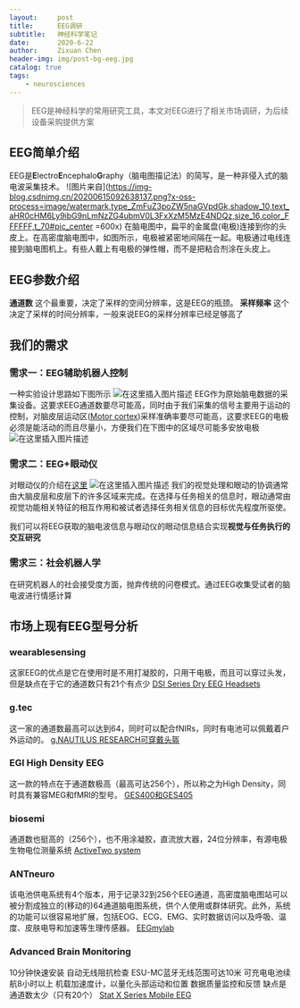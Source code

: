 ```yaml
---
layout:     post
title:      EEG调研
subtitle:   神经科学笔记
date:       2020-6-22
author:     Zixuan Chen
header-img: img/post-bg-eeg.jpg
catalog: true
tags:
    - neurosciences
---
```

> EEG是神经科学的常用研究工具，本文对EEG进行了相关市场调研，为后续设备采购提供方案

## EEG简单介绍
EEG是**E**lectro**E**ncephalo**G**raphy（脑电图描记法）的简写，是一种非侵入式的脑电波采集技术。
![图片来自](https://img-blog.csdnimg.cn/20200615092638137.png?x-oss-process=image/watermark,type_ZmFuZ3poZW5naGVpdGk,shadow_10,text_aHR0cHM6Ly9ibG9nLmNzZG4ubmV0L3FxXzM5MzE4NDQz,size_16,color_FFFFFF,t_70#pic_center =600x)
在脑电图中，扁平的金属盘(电极)连接到你的头皮上。在高密度脑电图中，如图所示，电极被紧密地间隔在一起。电极通过电线连接到脑电图机上。有些人戴上有电极的弹性帽，而不是把粘合剂涂在头皮上。

## EEG参数介绍
**通道数** 这个最重要，决定了采样的空间分辨率，这是EEG的瓶颈。
**采样频率** 这个决定了采样的时间分辨率，一般来说EEG的采样分辨率已经足够高了


## 我们的需求
### 需求一：EEG辅助机器人控制
一种实验设计思路如下图所示
![在这里插入图片描述](https://img-blog.csdnimg.cn/20200615112811839.png?x-oss-process=image/watermark,type_ZmFuZ3poZW5naGVpdGk,shadow_10,text_aHR0cHM6Ly9ibG9nLmNzZG4ubmV0L3FxXzM5MzE4NDQz,size_16,color_FFFFFF,t_70)
EEG作为原始脑电数据的采集设备。这要求EEG通道数要尽可能高，同时由于我们采集的信号主要用于运动的控制，对脑皮层运动区([Motor cortex](https://en.wikipedia.org/wiki/Motor_cortex))采样准确率要尽可能高，这要求EEG的电极必须是能活动的而且尽量小，方便我们在下图中的区域尽可能多安放电极
![在这里插入图片描述](https://img-blog.csdnimg.cn/20200615112421535.png?x-oss-process=image/watermark,type_ZmFuZ3poZW5naGVpdGk,shadow_10,text_aHR0cHM6Ly9ibG9nLmNzZG4ubmV0L3FxXzM5MzE4NDQz,size_16,color_FFFFFF,t_70#pic_center )
### 需求二：EEG+眼动仪
对眼动仪的介绍在[这里](https://zhuanlan.zhihu.com/p/23164412)
![在这里插入图片描述](https://img-blog.csdnimg.cn/20200615141708840.png?x-oss-process=image/watermark,type_ZmFuZ3poZW5naGVpdGk,shadow_10,text_aHR0cHM6Ly9ibG9nLmNzZG4ubmV0L3FxXzM5MzE4NDQz,size_16,color_FFFFFF,t_70#pic_center )
我们的视觉处理和眼动的协调通常由大脑皮层和皮层下的许多区域来完成。在选择与任务相关的信息时，眼动通常由视觉功能相关特征的相互作用和被试者选择任务相关信息的目标优先程度所驱使。

我们可以将EEG获取的脑电波信息与眼动仪的眼动信息结合实现**视觉与任务执行的交互研究**


### 需求三：社会机器人学
在研究机器人的社会接受度方面，抛弃传统的问卷模式。通过EEG收集受试者的脑电波进行情感计算
## 市场上现有EEG型号分析

### wearablesensing
这家EEG的优点是它在使用时是不用打凝胶的，只用干电极，而且可以穿过头发，但是缺点在于它的通道数只有21个有点少
[DSI Series Dry EEG Headsets](http://www.wearablesensing.com/)
### g.tec
这一家的通道数最高可以达到64，同时可以配合fNIRs，同时有电池可以佩戴着户外运动的。
[g.NAUTILUS RESEARCH可穿戴头盔](https://www.gtec.at/product/gnautilus-research/)
### EGI High Density EEG
这一款的特点在于通道数极高（最高可达256个），所以称之为High Density，同时具有兼容MEG和fMRI的型号。
[GES400和GES405](https://www.egi.com/images/stories/company/documents/ges_400_brochure_08_15_MM_400.pdf)

### biosemi
通道数也挺高的（256个），也不用涂凝胶，直流放大器，24位分辨率，有源电极生物电位测量系统
[ ActiveTwo system](https://www.biosemi.com/products.htm)

### ANTneuro
该电池供电系统有4个版本，用于记录32到256个EEG通道，高密度脑电图站可以被分割成独立的(移动的)64通道脑电图系统，供个人使用或群体研究。此外，系统的功能可以很容易地扩展，包括EOG、ECG、EMG、实时数据访问以及呼吸、温度、皮肤电导和加速等生理传感器。
[EEGmylab](https://www.ant-neuro.com/sites/default/files/SLS-SM-0036.03rev02%20eego_mylab_brochure_A4%202020-04-30%20%281%29_0.pdf)

### Advanced Brain Monitoring
10分钟快速安装
自动无线阻抗检查
ESU-MC蓝牙无线范围可达10米
可充电电池续航8小时以上
机载加速度计，以量化头部运动和位置
数据质量监控和反馈
缺点是通道数太少（只有20个）
[Stat X Series Mobile EEG](https://www.advancedbrainmonitoring.com/products/stat-x-series-eeg)
